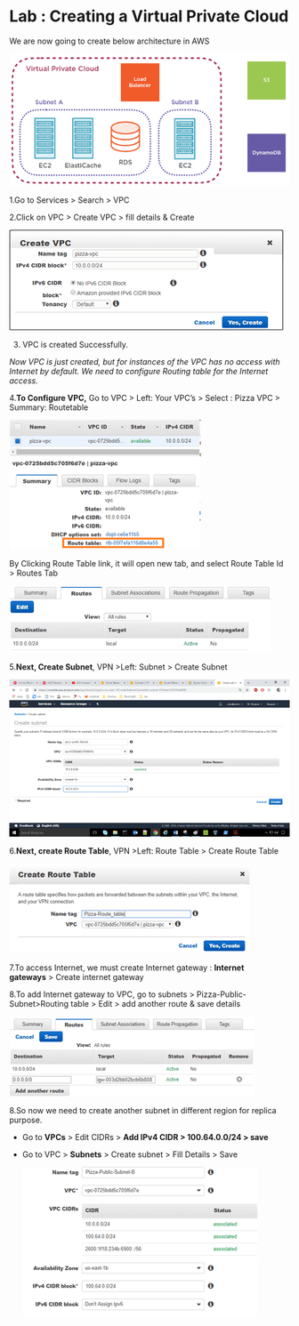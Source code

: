 **Lab** : Creating a Virtual Private Cloud
==========================================

We are now going to create below architecture in AWS

![](media/bf4d5ca0d38c6a0f6fb83f65bb8235d3.png)

1.Go to Services \> Search \> VPC

2.Click on VPC \> Create VPC \> fill details & Create

![](media/11dfe307c3366df9a768a50f8e0a2de2.png)

3. VPC is created Successfully.

*Now VPC is just created, but for instances of the VPC has no access with
Internet by default. We need to configure Routing table for the Internet
access.*

4.**To Configure VPC,** Go to VPC \> Left: Your VPC’s \> Select : Pizza VPC \>
Summary: Routetable

![](media/c2a76c0c0a4795b36775c4474205e9dc.png)

By Clicking Route Table link, it will open new tab, and select Route Table Id \>
Routes Tab

![](media/2ab3c44b7e94d4f2a00ea95650ec34da.png)

5.**Next, Create Subnet**, VPN \>Left: Subnet \> Create Subnet

![](media/da481f5263d87f14f7282a34976e8005.png)

6.**Next, create Route Table**, VPN \>Left: Route Table \> Create Route Table

![](media/4f00b00f56c69afa2072c5df02cf6d2d.png)

7.To access Internet, we must create Internet gateway : **Internet
gateways** \> Create internet gateway

8.To add Internet gateway to VPC, go to subnets \> Pizza-Public-Subnet\>Routing
table \> Edit \> add another route & save details

![](media/516efdd1ce583a5728af78f0da882296.png)

8.So now we need to create another subnet in different region for replica
purpose.

-   Go to **VPCs** \> Edit CIDRs \> **Add IPv4 CIDR \> 100.64.0.0/24 \> save**

-   Go to VPC \> **Subnets** \> Create subnet \> Fill Details \> Save

    ![](media/0a637518a196c199c0125d4508ddc38a.png)
